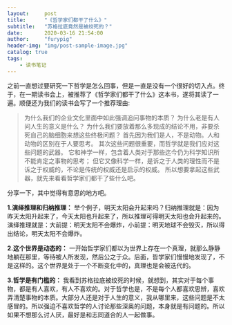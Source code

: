 ```yaml
---
layout:     post
title:      "《哲学家们都干了什么》"
subtitle:   "苏格拉底竟然是被绞死的？"
date:       2020-03-16 21:54:00
author:     "furypig"
header-img: "img/post-sample-image.jpg"
catalog: true
tags:
    - 读书笔记
---
```

之前一直想过要研究一下哲学是怎么回事，但是一直是没有一个很好的切入点。终于，在一期读书会上，被推荐了《哲学家们都干了什么》这本书，遂将其读了一遍。顺便还为我们的读书会写了一个推荐理由:
> 为什么我们的企业文化里面中如此强调追问事物的本质？
为什么老是有人问人生的意义是什么？
为什么我们要放着那么多现成的结论不用，非要杀死自己的脑细胞来想这些终极问题？
首先因为我们是人，不是动物。人和动物的区别在于人要思考。
其次这些问题很重要，而哲学就是我们应对这些问题的武器。
它和神学一样，包含着人类对于那些迄今仍为科学知识所不能肯定之事物的思考；
但它又像科学一样，是诉之于人类的理性而不是诉之于权威的，不论是传统的权威还是启示的权威。
所以想要拿起这些武器，就先来看看哲学家们都干了些什么吧。

分享一下，其中觉得有意思的地方吧。

**1.演绎推理和归纳推理：**
  举个例子，明天太阳会升起来吗？归纳推理就是：因为昨天太阳升起来了，今天太阳也升起来了，所以推理可得明天太阳也会升起来的。演绎推理就是：大前提：明天太阳不会爆炸，小前提：明天地球不会毁灭，所以得出结论，明天太阳不会爆炸。

**2.这个世界是动态的：**
    一开始哲学家们都以为世界上存在一个真理，就那么静静地躺在那里，等待被人所发现，然后公之于众。后面，哲学家们慢慢地发现了，不是这样的。这个世界是处于一个不断变化中的，真理也是会被迭代的。

**3.哲学是有门槛的：**
    我看到苏格拉底被绞死的时候，就想到，其实对于每个事物，都是有人喜欢，有人不喜欢的。对于哲学也是，不是每个人都喜欢思辨，喜欢弄清楚事物的本质。大部分人还是对于人生的意义，我从哪里来，这些问题是不太感冒的。所以强迫不喜欢哲学的人讨论那些深奥的问题，本身就是有问题的。所以如果不想那么讨人厌，最好是和志同道合的人一起做事。